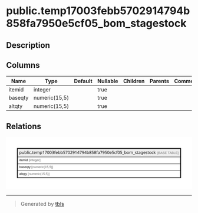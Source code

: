 # public.temp17003febb5702914794b858fa7950e5cf05_bom_stagestock

## Description

## Columns

| Name | Type | Default | Nullable | Children | Parents | Comment |
| ---- | ---- | ------- | -------- | -------- | ------- | ------- |
| itemid | integer |  | true |  |  |  |
| baseqty | numeric(15,5) |  | true |  |  |  |
| altqty | numeric(15,5) |  | true |  |  |  |

## Relations

![er](public.temp17003febb5702914794b858fa7950e5cf05_bom_stagestock.svg)

---

> Generated by [tbls](https://github.com/k1LoW/tbls)
